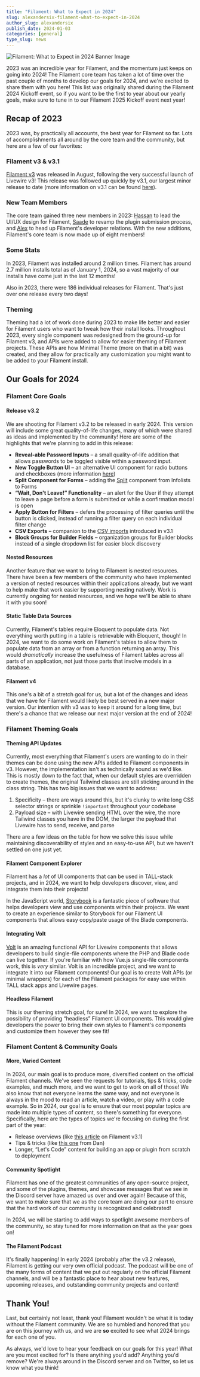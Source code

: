 ```yaml
---
title: "Filament: What to Expect in 2024"
slug: alexandersix-filament-what-to-expect-in-2024
author_slug: alexandersix
publish_date: 2024-01-03
categories: [general]
type_slug: news
---
```


![Filament: What to Expect in 2024 Banner Image](/images/content/articles/alexandersix-filament-what-to-expect-in-2024/filament-what-to-expect-in-2024.webp)

2023 was an incredible year for Filament, and the momentum just keeps on going into 2024! The Filament core team has taken a lot of time over the past couple of months to develop our goals for 2024, and we're excited to share them with you here! This list was originally shared during the Filament 2024 Kickoff event, so if you want to be the first to year about our yearly goals, make sure to tune in to our Filament 2025 Kickoff event next year!

## Recap of 2023

2023 was, by practically all accounts, the best year for Filament so far. Lots of accomplishments all around by the core team and the community, but here are a few of our favorites:

### Filament v3 & v3.1

[Filament v3](https://filamentphp.com/community/danharrin-filament-v3) was released in August, following the very successful launch of Livewire v3! This release was followed up quickly by v3.1, our largest minor release to date (more information on v3.1 can be found [here](https://filamentphp.com/community/alexandersix-filament-v3-1)).

### New Team Members

The core team gained three new members in 2023: [Hassan](https://zahirnia.com/) to lead the UI/UX design for Filament, [Saade](https://github.com/saade) to revamp the plugin submission process, and [Alex](https://alexandersix.com) to head up Filament's developer relations. With the new additions, Filament's core team is now made up of eight members!

### Some Stats

In 2023, Filament was installed around 2 million times. Filament has around 2.7 million installs total as of January 1, 2024, so a vast majority of our installs have come just in the last 12 months!

Also in 2023, there were 186 individual releases for Filament. That's just over one release every two days!

### Theming

Theming had a lot of work done during 2023 to make life better and easier for Filament users who want to tweak how their install looks. Throughout 2023, every single component was redesigned from the ground-up for Filament v3, and APIs were added to allow for easier theming of Filament projects. These APIs are how Minimal Theme (more on that in a bit) was created, and they allow for practically any customization you might want to be added to your Filament install.

## Our Goals for 2024

### Filament Core Goals

#### Release v3.2

We are shooting for Filament v3.2 to be released in early 2024. This version will include some great quality-of-life changes, many of which were shared as ideas and implemented by the community! Here are some of the highlights that we're planning to add in this release:

- **Reveal-able Password Inputs** – a small quality-of-life addition that allows passwords to be toggled visible within a password input.
- **New Toggle Button UI** – an alternative UI component for radio buttons and checkboxes (more information [here](https://github.com/filamentphp/filament/pull/9860))
- **Split Component for Forms** – adding the [Split](https://filamentphp.com/docs/3.x/infolists/layout/split) component from Infolists to Forms
- **“Wait, Don't Leave!” Functionality** – an alert for the User if they attempt to leave a page before a form is submitted or while a confirmation modal is open
- **Apply Button for Filters** – defers the processing of filter queries until the button is clicked, instead of running a filter query on each individual filter change
- **CSV Exports** – companion to the [CSV imports](https://filamentphp.com/docs/3.x/actions/prebuilt-actions/import) introduced in v3.1
- **Block Groups for Builder Fields** – organization groups for Builder blocks instead of a single dropdown list for easier block discovery

#### Nested Resources

Another feature that we want to bring to Filament is nested resources. There have been a few members of the community who have implemented a version of nested resources within their applications already, but we want to help make that work easier by supporting nesting natively. Work is currently ongoing for nested resources, and we hope we'll be able to share it with you soon!

#### Static Table Data Sources

Currently, Filament's tables require Eloquent to populate data. Not everything worth putting in a table is retrievable with Eloquent, though! In 2024, we want to do some work on Filament's tables to allow them to populate data from an array or from a function returning an array. This would *dramatically* increase the usefulness of Filament tables across all parts of an application, not just those parts that involve models in a database.

#### Filament v4

This one's a bit of a stretch goal for us, but a lot of the changes and ideas that we have for Filament would likely be best served in a new major version. Our intention with v3 was to keep it around for a long time, but there's a chance that we release our next major version at the end of 2024!

### Filament Theming Goals

#### Theming API Updates

Currently, most everything that Filament's users are wanting to do in their themes can be done using the new APIs added to Filament components in v3. However, the implementation isn't as technically sound as we'd like. This is mostly down to the fact that, when our default styles are overridden to create themes, the original Tailwind classes are still sticking around in the class string. This has two big issues that we want to address:

1. Specificity – there are ways around this, but it's clunky to write long CSS selector strings or sprinkle `!important` throughout your codebase
2. Payload size – with Livewire sending HTML over the wire, the more Tailwind classes you have in the DOM, the larger the payload that Livewire has to send, receive, and parse

There are a few ideas on the table for how we solve this issue while maintaining discoverability of styles and an easy-to-use API, but we haven't settled on one just yet.

#### Filament Component Explorer

Filament has a *lot* of UI components that can be used in TALL-stack projects, and in 2024, we want to help developers discover, view, and integrate them into their projects!

In the JavaScript world, [Storybook](https://storybook.js.org/) is a fantastic piece of software that helps developers view and use components within their projects. We want to create an experience similar to Storybook for our Filament UI components that allows easy copy/paste usage of the Blade components.

#### Integrating Volt

[Volt](https://livewire.laravel.com/docs/volt) is an amazing functional API for Livewire components that allows developers to build single-file components where the PHP and Blade code can live together. If you're familiar with how Vue.js single-file components work, this is *very* similar. Volt is an incredible project, and we want to integrate it into our Filament components! Our goal is to create Volt APIs (or minimal wrappers) for each of the Filament packages for easy use within TALL stack apps and Livewire pages.

#### Headless Filament

This is our theming stretch goal, for sure! In 2024, we want to explore the possibility of providing “headless” Filament UI components. This would give developers the power to bring their own styles to Filament's components and customize them however they see fit!

### Filament Content & Community Goals

#### More, Varied Content

In 2024, our main goal is to produce more, diversified content on the official Filament channels. We've seen the requests for tutorials, tips & tricks, code examples, and much more, and we want to get to work on all of those! We also know that not everyone learns the same way, and not everyone is always in the mood to read an article, watch a video, or play with a code example. So in 2024, our goal is to ensure that our most popular topics are made into multiple types of content, so there's something for everyone. Specifically, here are the types of topics we're focusing on during the first part of the year:

- Release overviews (like [this article](https://filamentphp.com/community/alexandersix-filament-v3-1) on Filament v3.1)
- Tips & tricks (like [this one](https://filamentphp.com/community/danharrin-fast-table-pagination) from Dan)
- Longer, “Let's Code” content for building an app or plugin from scratch to deployment

#### Community Spotlight

Filament has one of the greatest communities of any open-source project, and some of the plugins, themes, and showcase messages that we see in the Discord server have amazed us over and over again! Because of this, we want to make sure that we as the core team are doing our part to ensure that the hard work of our community is recognized and celebrated!

In 2024, we will be starting to add ways to spotlight awesome members of the community, so stay tuned for more information on that as the year goes on!

#### The Filament Podcast

It's finally happening! In early 2024 (probably after the v3.2 release), Filament is getting our very own official podcast. The podcast will be one of the many forms of content that we put out regularly on the official Filament channels, and will be a fantastic place to hear about new features, upcoming releases, and outstanding community projects and content!

## Thank You!

Last, but certainly not least, thank you! Filament wouldn't be what it is today without the Filament community. We are so humbled and honored that you are on this journey with us, and we are **so** excited to see what 2024 brings for each one of you.

As always, we'd love to hear your feedback on our goals for this year! What are you most excited for? Is there anything you'd add? Anything you'd remove? We're always around in the Discord server and on Twitter, so let us know what you think!
